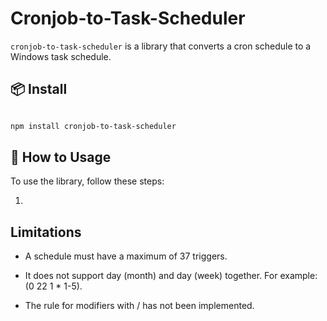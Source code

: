 # Cronjob-to-Task-Scheduler

`cronjob-to-task-scheduler` is a library that converts a cron schedule to a Windows task schedule.

## 📦 Install

```bash

npm install cronjob-to-task-scheduler

```

## 🔨 How to Usage

To use the library, follow these steps:

1. 

## Limitations

- A schedule must have a maximum of 37 triggers.

- It does not support day (month) and day (week) together. For example: (0 22 1 * 1-5).

- The rule for modifiers with / has not been implemented.
